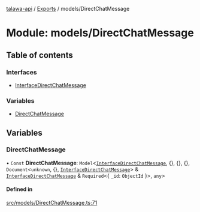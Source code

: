 [talawa-api](../README.md) / [Exports](../modules.md) / models/DirectChatMessage

# Module: models/DirectChatMessage

## Table of contents

### Interfaces

- [InterfaceDirectChatMessage](../interfaces/models_DirectChatMessage.InterfaceDirectChatMessage.md)

### Variables

- [DirectChatMessage](models_DirectChatMessage.md#directchatmessage)

## Variables

### DirectChatMessage

• `Const` **DirectChatMessage**: `Model`\<[`InterfaceDirectChatMessage`](../interfaces/models_DirectChatMessage.InterfaceDirectChatMessage.md), \{\}, \{\}, \{\}, `Document`\<`unknown`, \{\}, [`InterfaceDirectChatMessage`](../interfaces/models_DirectChatMessage.InterfaceDirectChatMessage.md)\> & [`InterfaceDirectChatMessage`](../interfaces/models_DirectChatMessage.InterfaceDirectChatMessage.md) & `Required`\<\{ `_id`: `ObjectId`  \}\>, `any`\>

#### Defined in

[src/models/DirectChatMessage.ts:71](https://github.com/PalisadoesFoundation/talawa-api/blob/4c7d3ea/src/models/DirectChatMessage.ts#L71)

